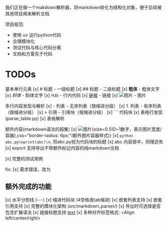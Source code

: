我们正在做一个makdown解析器，将markdown转化为结构化对象，便于后续被其他项目用来解析文档

项目规范: 
- 使用 uv 运行python代码
- 合理模块化
- 测试代码与核心代码分离
- 文档和方案先于代码

# TODOs

基本单行元素
[x] # 标题 - 一级标题
[x] ## 标题 - 二级标题
[x] **粗体** - 粗体文字
[x] *斜体* - 斜体文字
[x] `代码` - 行内代码
[x] [链接](url) - 链接
[x] ![图片](url) - 图片

多行内容发现与解析
[x] - 列表 - 无序列表（按缩进分级）
[x] 1. 列表 - 有序列表（按缩进分级）
[x] > 引用 - 引用块（按缩进分级）
[x] ``` 代码块
[x] 表格行发现 (parse_table.py)
[x] 表格解析

额外内容(markdown语法的超集)
[x] ![图片](url){size=0.5(0~1数字，表示图片宽度/容器),css="border-radius: 6px;"(额外图片容器样式)}
[x] ```python abc.py\nprint(abc)\n```, 将abc.py视为代码块的标题
[x] <Align center>abc</Align> 内容居中，同理还有 <Left></Left> <Right></Right>
[x] export 支持导出不带额外标记内容的纯markdown文档

[x] 完整的测试用例

fix:
[x] <Left></Left> <Right></Right> 需求错误，改为<Align left></Align> <Align right></Align> 

## 额外完成的功能
[x] 水平分割线 (---)
[x] 缩进代码块 (4空格或tab缩进)
[x] 嵌套列表支持
[x] 嵌套引用支持
[x] 完整的模块化架构 (src/markdown_parser/)
[x] 导出时可选择是否包含扩展语法
[x] 链接标题支持 [text](url "title")
[x] 多种对齐标签格式: <Align left/center/right>

